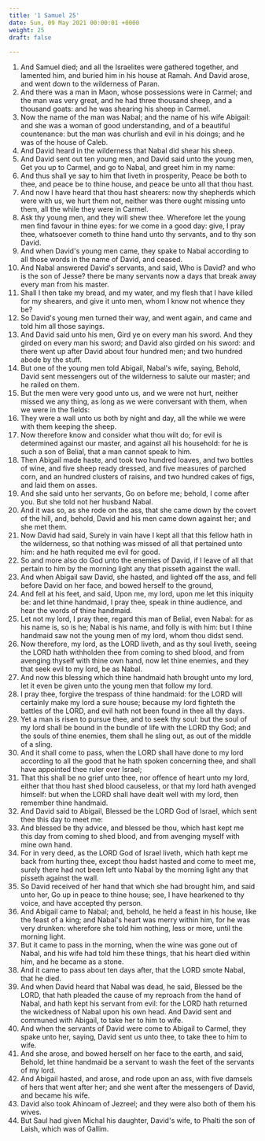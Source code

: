 ```yaml
---
title: '1 Samuel 25'
date: Sun, 09 May 2021 00:00:01 +0000
weight: 25
draft: false
  
---
```


1. And Samuel died; and all the Israelites were gathered together, and lamented him, and buried him in his house at Ramah. And David arose, and went down to the wilderness of Paran.
2. And there was a man in Maon, whose possessions were in Carmel; and the man was very great, and he had three thousand sheep, and a thousand goats: and he was shearing his sheep in Carmel.
3. Now the name of the man was Nabal; and the name of his wife Abigail: and she was a woman of good understanding, and of a beautiful countenance: but the man was churlish and evil in his doings; and he was of the house of Caleb.
4. And David heard in the wilderness that Nabal did shear his sheep.
5. And David sent out ten young men, and David said unto the young men, Get you up to Carmel, and go to Nabal, and greet him in my name:
6. And thus shall ye say to him that liveth in prosperity, Peace be both to thee, and peace be to thine house, and peace be unto all that thou hast.
7. And now I have heard that thou hast shearers: now thy shepherds which were with us, we hurt them not, neither was there ought missing unto them, all the while they were in Carmel.
8. Ask thy young men, and they will shew thee. Wherefore let the young men find favour in thine eyes: for we come in a good day: give, I pray thee, whatsoever cometh to thine hand unto thy servants, and to thy son David.
9. And when David's young men came, they spake to Nabal according to all those words in the name of David, and ceased.
10. And Nabal answered David's servants, and said, Who is David? and who is the son of Jesse? there be many servants now a days that break away every man from his master.
11. Shall I then take my bread, and my water, and my flesh that I have killed for my shearers, and give it unto men, whom I know not whence they be?
12. So David's young men turned their way, and went again, and came and told him all those sayings.
13. And David said unto his men, Gird ye on every man his sword. And they girded on every man his sword; and David also girded on his sword: and there went up after David about four hundred men; and two hundred abode by the stuff.
14. But one of the young men told Abigail, Nabal's wife, saying, Behold, David sent messengers out of the wilderness to salute our master; and he railed on them.
15. But the men were very good unto us, and we were not hurt, neither missed we any thing, as long as we were conversant with them, when we were in the fields:
16. They were a wall unto us both by night and day, all the while we were with them keeping the sheep.
17. Now therefore know and consider what thou wilt do; for evil is determined against our master, and against all his household: for he is such a son of Belial, that a man cannot speak to him.
18. Then Abigail made haste, and took two hundred loaves, and two bottles of wine, and five sheep ready dressed, and five measures of parched corn, and an hundred clusters of raisins, and two hundred cakes of figs, and laid them on asses.
19. And she said unto her servants, Go on before me; behold, I come after you. But she told not her husband Nabal.
20. And it was so, as she rode on the ass, that she came down by the covert of the hill, and, behold, David and his men came down against her; and she met them.
21. Now David had said, Surely in vain have I kept all that this fellow hath in the wilderness, so that nothing was missed of all that pertained unto him: and he hath requited me evil for good.
22. So and more also do God unto the enemies of David, if I leave of all that pertain to him by the morning light any that pisseth against the wall.
23. And when Abigail saw David, she hasted, and lighted off the ass, and fell before David on her face, and bowed herself to the ground,
24. And fell at his feet, and said, Upon me, my lord, upon me let this iniquity be: and let thine handmaid, I pray thee, speak in thine audience, and hear the words of thine handmaid.
25. Let not my lord, I pray thee, regard this man of Belial, even Nabal: for as his name is, so is he; Nabal is his name, and folly is with him: but I thine handmaid saw not the young men of my lord, whom thou didst send.
26. Now therefore, my lord, as the LORD liveth, and as thy soul liveth, seeing the LORD hath withholden thee from coming to shed blood, and from avenging thyself with thine own hand, now let thine enemies, and they that seek evil to my lord, be as Nabal.
27. And now this blessing which thine handmaid hath brought unto my lord, let it even be given unto the young men that follow my lord.
28. I pray thee, forgive the trespass of thine handmaid: for the LORD will certainly make my lord a sure house; because my lord fighteth the battles of the LORD, and evil hath not been found in thee all thy days.
29. Yet a man is risen to pursue thee, and to seek thy soul: but the soul of my lord shall be bound in the bundle of life with the LORD thy God; and the souls of thine enemies, them shall he sling out, as out of the middle of a sling.
30. And it shall come to pass, when the LORD shall have done to my lord according to all the good that he hath spoken concerning thee, and shall have appointed thee ruler over Israel;
31. That this shall be no grief unto thee, nor offence of heart unto my lord, either that thou hast shed blood causeless, or that my lord hath avenged himself: but when the LORD shall have dealt well with my lord, then remember thine handmaid.
32. And David said to Abigail, Blessed be the LORD God of Israel, which sent thee this day to meet me:
33. And blessed be thy advice, and blessed be thou, which hast kept me this day from coming to shed blood, and from avenging myself with mine own hand.
34. For in very deed, as the LORD God of Israel liveth, which hath kept me back from hurting thee, except thou hadst hasted and come to meet me, surely there had not been left unto Nabal by the morning light any that pisseth against the wall.
35. So David received of her hand that which she had brought him, and said unto her, Go up in peace to thine house; see, I have hearkened to thy voice, and have accepted thy person.
36. And Abigail came to Nabal; and, behold, he held a feast in his house, like the feast of a king; and Nabal's heart was merry within him, for he was very drunken: wherefore she told him nothing, less or more, until the morning light.
37. But it came to pass in the morning, when the wine was gone out of Nabal, and his wife had told him these things, that his heart died within him, and he became as a stone.
38. And it came to pass about ten days after, that the LORD smote Nabal, that he died.
39. And when David heard that Nabal was dead, he said, Blessed be the LORD, that hath pleaded the cause of my reproach from the hand of Nabal, and hath kept his servant from evil: for the LORD hath returned the wickedness of Nabal upon his own head. And David sent and communed with Abigail, to take her to him to wife.
40. And when the servants of David were come to Abigail to Carmel, they spake unto her, saying, David sent us unto thee, to take thee to him to wife.
41. And she arose, and bowed herself on her face to the earth, and said, Behold, let thine handmaid be a servant to wash the feet of the servants of my lord.
42. And Abigail hasted, and arose, and rode upon an ass, with five damsels of hers that went after her; and she went after the messengers of David, and became his wife.
43. David also took Ahinoam of Jezreel; and they were also both of them his wives.
44. But Saul had given Michal his daughter, David's wife, to Phalti the son of Laish, which was of Gallim.
